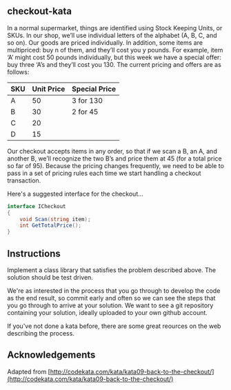## checkout-kata

In a normal supermarket, things are identified using Stock Keeping Units, or SKUs. In our shop, we’ll use individual letters of the alphabet (A, B, C, and so on). Our goods are priced individually. In addition, some items are multipriced: buy n of them, and they’ll cost you y pounds. For example, item ‘A’ might cost 50 pounds individually, but this week we have a special offer: buy three ‘A’s and they’ll cost you 130. The current pricing and offers are as follows:

| SKU | Unit Price | Special Price |
| --- | --- | --- |
| A | 50 | 3 for 130 |
| B | 30 | 2 for 45 |
| C | 20 |  |
| D | 15 |  |

Our checkout accepts items in any order, so that if we scan a B, an A, and another B, we’ll recognize the two B’s and price them at 45 (for a total price so far of 95). Because the pricing changes frequently, we need to be able to pass in a set of pricing rules each time we start handling a checkout transaction.

Here's a suggested interface for the checkout...

```cs
interface ICheckout
{
    void Scan(string item);
    int GetTotalPrice();
}
```

## Instructions

Implement a class library that satisfies the problem described above. The solution should be test driven.

We're as interested in the process that you go through to develop the code as the end result, so commit early and often so we can see the steps that you go through to arrive at your solution. We want to see a git repository containing your solution, ideally uploaded to your own github account.

If you've not done a kata before, there are some great reources on the web describing the process.

## Acknowledgements

Adapted from [http://codekata.com/kata/kata09-back-to-the-checkout/](http://codekata.com/kata/kata09-back-to-the-checkout/)